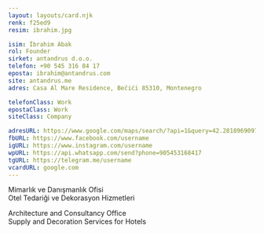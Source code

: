 ```yaml
---
layout: layouts/card.njk
renk: f25ed9
resim: ibrahim.jpg

isim: İbrahim Abak
rol: Founder
sirket: antandrus d.o.o.
telefon: +90 545 316 84 17
eposta: ibrahim@antandrus.com
site: antandrus.me
adres: Casa Al Mare Residence, Bečići 85310, Montenegro

telefonClass: Work
epostaClass: Work
siteClass: Company

adresURL: https://www.google.com/maps/search/?api=1&query=42.281896909790596,18.87642178684473
fbURL: https://www.facebook.com/username
igURL: https://www.instagram.com/username
wpURL: https://api.whatsapp.com/send?phone=905453168417
tgURL: https://telegram.me/username
vcardURL: google.com
---
```


<p>Mimarlık ve Danışmanlık Ofisi<br />
Otel Tedariği ve Dekorasyon Hizmetleri</p>
<p>Architecture and Consultancy Office<br />
Supply and Decoration Services for Hotels</p>
